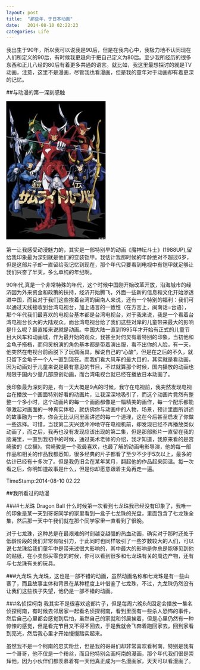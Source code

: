 ```yaml
---
layout: post
title:  "那些年，于日本动画"
date:   2014-08-10 02:22:23
categories: Life
---
```


我出生于90年，所以我可以说我是90后，但是在我内心中，我极力地不认同现在人们所定义的90后，有时候我更趋向于把自己定义为80后。至少我所经历的很多东西和正儿八经的80后有着更多共通的语言。就比如，我这里最想探讨的就是TV动画，注意，这里不是漫画，尽管我也看漫画，但是我的童年对于动画却有着更深的记忆。

##与动漫的第一深刻感触

![魔斗士](/res/images/man_modoushi.png)

第一让我感受动漫魅力的，其实是一部特别早的动画《魔神坛斗士》(1988UP),留给我印象最为深刻就是他们的变装铠甲。我估计我那时候的年龄绝对不超过6岁，但是这部片子却一直留给我记忆到现在，那个年代只要看到电视中有铠甲就足够让我们兴奋了半天，多么单纯的年纪啊。

90年代,真是一个非常特殊的年代，这个时候中国刚开始改革开放，沿海城市的经济因为外来资金和政策的扶持，经济开始腾飞，外面一些新的信息和文化开始渗透进中国，而且对于我们这些挨着台湾的闽南人来说，还有一个特别的福利：我们可以通过天线接收到台湾电视台，加上语言的一致性（在方言上，闽南话=台语），那个年代我们最喜欢的电视台基本都是台湾电视台，对于我来说，我是一个看着台湾电视台长大的大陆观众。而台湾电视台给了我们这些对岸的儿童带来最大的影响是什么呢？最直接来说就是动画。中国大陆一直到1995年才开始有正式的儿童节目大风车和动画城，作为最开始的观众，我甚至对何炅有着特别的印象，当初他和金龟子搭档，而何炅扮演的角色基本都是带着演出服，看不出你的人脸，有一天，他突然在电视台前面脱下了玩偶面具，解说自己的“心酸”，但是在之后的不久，就只留下金龟子一个人一直到现在。而我们看大风车的最大目的，其实就是看动画，因为动画对于儿童来说是最有意思的节目，不过就算那个时候，国内播放的动画也局限于国内少量几部原创动画，而台湾电视台就已经在播放日本动画了。

我印象最为深刻的是，有一天大概是9点的时候，我守在电视前，我突然发现电视台在播放一个画面特别好看的动画片，让我深深地吸引了，而这个动画片竟然有整整一个多小时，这个动画片的每一个画面都像是一幅精美的画作，每一个配乐都能够激起对画面的一种真实体验，就仿佛你与动画中的人物，场景，预计里面所讲述的故事融为一体，你会无比认同里面讲述的每一个道理，这在今后甚至启发了你做一些选择。可惜，当我第二天兴致冲冲地守在电视机前，却发现已经不再播放类似动画了，而之后，我再也没有发现应该出现的第二集，但是那部影片一直留在我的脑海里，一直到我初中的时候，通过美术老师的介绍，我才知道，我原来看的是宫崎骏的《龙猫》。宫崎骏是一个我最喜欢，也最了解的动画电影导演，他的每一部作品和相关的作品我都悉知，很多经典的片子都看了至少不少于5次以上，最多的估计已经有十多次了。但是我仍旧会在某年某月，翻起他的作品起来回温。每一次看之后，你明知道故事是什么，但是你却愿意跟着主角再走一遍。

TimeStamp:2014-08-10 02:22

##我所看过的动漫

####七龙珠 Dragon Ball
什么时候第一次看到七龙珠我已经没有印象了，我唯一的印象是某一天到哥哥同学的家里看到一盒子七龙珠的光盘，里面包含了七龙珠全集，然后那一天中午我们就在那个同学家里一直看到了很晚。

对于七龙珠，这种总是在最艰难的时刻越变越强的热血动画，确实对于那时还处于低龄阶段的我们非常有吸引力，于此同时也同样吸引了一些岁数较大的人们，可以说七龙珠给我们童年中是带来过很大影响的，其中最大的影响是你总是能够见到他的贴纸，在小卖部买零食的时候，你可以看到很多和七龙珠有关的周边产物，还有与七龙珠有关的玩具。

###九龙珠
九龙珠，这也是一部不错的动画，虽然动画名称和七龙珠是有一些山寨了，而且故事主体和背景在某种程度上叶借鉴了七龙珠，不过，九龙珠仍然没有让我们这些孩子失望，他仍是一部不错的动画。

###名侦探柯南
我其实不是很喜欢这部片子，但是每周六晚6点固定会播放一集名侦探柯南，有时候去邻居家一起看名侦探柯南，看到里面有一些杀人恐怖的事件，然后自己心里都会感觉到后怕，虽然自己的家就和邻居挨着，但是心里仍然有一种惊悚的感觉，但是看完节目又不得不回去，于是我就会飞奔着跑回家去，回到家看到亮光，然后我心里才开始慢慢踏实起来。

虽然我不是一个柯南的忠实粉丝，但是我的哥哥们却非常喜欢看柯南，特别是我有一个哥哥，他不仅是一个粉丝，而且他特别会画柯南的漫画，那个年代我们很是崇拜他，因为小伙伴们都羡慕着有一天他真正成为一名漫画家，天天可以看漫画了。


